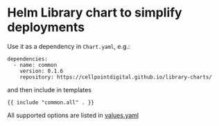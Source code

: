 # Helm Library chart to simplify deployments

Use it as a dependency in `Chart.yaml`, e.g.:
```
dependencies:
  - name: common
    version: 0.1.6
    repository: https://cellpointdigital.github.io/library-charts/
```
and then include in templates
```
{{ include "common.all" . }}
```
All supported options are listed in [values.yaml](charts/common/values.yaml)
